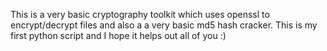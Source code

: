 This is a very basic cryptography toolkit which uses openssl to encrypt/decrypt files and also a a very basic md5 hash cracker.
This is my first python script and I hope it helps out all of you :)
